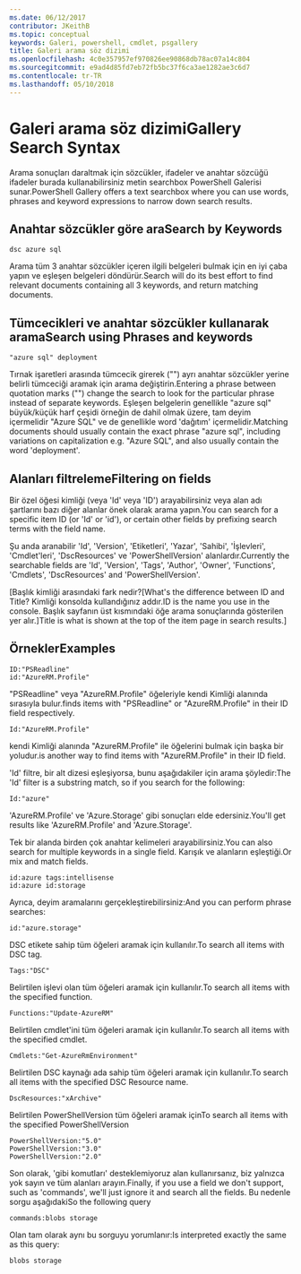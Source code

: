 ```yaml
---
ms.date: 06/12/2017
contributor: JKeithB
ms.topic: conceptual
keywords: Galeri, powershell, cmdlet, psgallery
title: Galeri arama söz dizimi
ms.openlocfilehash: 4c0e357957ef970826ee90868db78ac07a14c804
ms.sourcegitcommit: e9ad4d85fd7eb72fb5bc37f6ca3ae1282ae3c6d7
ms.contentlocale: tr-TR
ms.lasthandoff: 05/10/2018
---
```

# <a name="gallery-search-syntax"></a><span data-ttu-id="16da5-103">Galeri arama söz dizimi</span><span class="sxs-lookup"><span data-stu-id="16da5-103">Gallery Search Syntax</span></span>

<span data-ttu-id="16da5-104">Arama sonuçları daraltmak için sözcükler, ifadeler ve anahtar sözcüğü ifadeler burada kullanabilirsiniz metin searchbox PowerShell Galerisi sunar.</span><span class="sxs-lookup"><span data-stu-id="16da5-104">PowerShell Gallery offers a text searchbox where you can use words, phrases and keyword expressions to narrow down search results.</span></span>

## <a name="search-by-keywords"></a><span data-ttu-id="16da5-105">Anahtar sözcükler göre ara</span><span class="sxs-lookup"><span data-stu-id="16da5-105">Search by Keywords</span></span>

    dsc azure sql

<span data-ttu-id="16da5-106">Arama tüm 3 anahtar sözcükler içeren ilgili belgeleri bulmak için en iyi çaba yapın ve eşleşen belgeleri döndürür.</span><span class="sxs-lookup"><span data-stu-id="16da5-106">Search will do its best effort to find relevant documents containing all 3 keywords, and return matching documents.</span></span>

## <a name="search-using-phrases-and-keywords"></a><span data-ttu-id="16da5-107">Tümcecikleri ve anahtar sözcükler kullanarak arama</span><span class="sxs-lookup"><span data-stu-id="16da5-107">Search using Phrases and keywords</span></span>

    "azure sql" deployment

<span data-ttu-id="16da5-108">Tırnak işaretleri arasında tümcecik girerek ("") ayrı anahtar sözcükler yerine belirli tümceciği aramak için arama değiştirin.</span><span class="sxs-lookup"><span data-stu-id="16da5-108">Entering a phrase between quotation marks ("") change the search to look for the particular phrase instead of separate keywords.</span></span>
<span data-ttu-id="16da5-109">Eşleşen belgelerin genellikle "azure sql" büyük/küçük harf çeşidi örneğin de dahil olmak üzere, tam deyim içermelidir "Azure SQL" ve de genellikle word 'dağıtım' içermelidir.</span><span class="sxs-lookup"><span data-stu-id="16da5-109">Matching documents should usually contain the exact phrase "azure sql", including variations on capitalization e.g. "Azure SQL", and also usually contain the word 'deployment'.</span></span>

## <a name="filtering-on-fields"></a><span data-ttu-id="16da5-110">Alanları filtreleme</span><span class="sxs-lookup"><span data-stu-id="16da5-110">Filtering on fields</span></span>

<span data-ttu-id="16da5-111">Bir özel öğesi kimliği (veya 'Id' veya 'ID') arayabilirsiniz veya alan adı şartlarını bazı diğer alanlar önek olarak arama yapın.</span><span class="sxs-lookup"><span data-stu-id="16da5-111">You can search for a specific item ID (or 'Id' or 'id'), or certain other fields by prefixing search terms with the field name.</span></span>

<span data-ttu-id="16da5-112">Şu anda aranabilir 'Id', 'Version', 'Etiketleri', 'Yazar', 'Sahibi', 'İşlevleri', 'Cmdlet'leri', 'DscResources' ve 'PowerShellVersion' alanlardır.</span><span class="sxs-lookup"><span data-stu-id="16da5-112">Currently the searchable fields are 'Id', 'Version', 'Tags', 'Author', 'Owner', 'Functions', 'Cmdlets', 'DscResources' and 'PowerShellVersion'.</span></span>

<span data-ttu-id="16da5-113">[Başlık kimliği arasındaki fark nedir?</span><span class="sxs-lookup"><span data-stu-id="16da5-113">[What's the difference between ID and Title?</span></span> <span data-ttu-id="16da5-114">Kimliği konsolda kullandığınız addır.</span><span class="sxs-lookup"><span data-stu-id="16da5-114">ID is the name you use in the console.</span></span> <span data-ttu-id="16da5-115">Başlık sayfanın üst kısmındaki öğe arama sonuçlarında gösterilen yer alır.]</span><span class="sxs-lookup"><span data-stu-id="16da5-115">Title is what is shown at the top of the item page in search results.]</span></span>

## <a name="examples"></a><span data-ttu-id="16da5-116">Örnekler</span><span class="sxs-lookup"><span data-stu-id="16da5-116">Examples</span></span>

    ID:"PSReadline"
    id:"AzureRM.Profile"

<span data-ttu-id="16da5-117">"PSReadline" veya "AzureRM.Profile" öğeleriyle kendi Kimliği alanında sırasıyla bulur.</span><span class="sxs-lookup"><span data-stu-id="16da5-117">finds items with "PSReadline" or "AzureRM.Profile" in their ID field respectively.</span></span>

    Id:"AzureRM.Profile"

<span data-ttu-id="16da5-118">kendi Kimliği alanında "AzureRM.Profile" ile öğelerini bulmak için başka bir yoludur.</span><span class="sxs-lookup"><span data-stu-id="16da5-118">is another way to find items with "AzureRM.Profile" in their ID field.</span></span>

<span data-ttu-id="16da5-119">'Id' filtre, bir alt dizesi eşleşiyorsa, bunu aşağıdakiler için arama şöyledir:</span><span class="sxs-lookup"><span data-stu-id="16da5-119">The 'Id' filter is a substring match, so if you search for the following:</span></span>

    Id:"azure"

<span data-ttu-id="16da5-120">'AzureRM.Profile' ve 'Azure.Storage' gibi sonuçları elde edersiniz.</span><span class="sxs-lookup"><span data-stu-id="16da5-120">You'll get results like 'AzureRM.Profile' and 'Azure.Storage'.</span></span>

<span data-ttu-id="16da5-121">Tek bir alanda birden çok anahtar kelimeleri arayabilirsiniz.</span><span class="sxs-lookup"><span data-stu-id="16da5-121">You can also search for multiple keywords in a single field.</span></span> <span data-ttu-id="16da5-122">Karışık ve alanların eşleştiği.</span><span class="sxs-lookup"><span data-stu-id="16da5-122">Or mix and match fields.</span></span>

    id:azure tags:intellisense
    id:azure id:storage

<span data-ttu-id="16da5-123">Ayrıca, deyim aramalarını gerçekleştirebilirsiniz:</span><span class="sxs-lookup"><span data-stu-id="16da5-123">And you can perform phrase searches:</span></span>

    id:"azure.storage"


<span data-ttu-id="16da5-124">DSC etikete sahip tüm öğeleri aramak için kullanılır.</span><span class="sxs-lookup"><span data-stu-id="16da5-124">To search all items with DSC tag.</span></span>

    Tags:"DSC"

<span data-ttu-id="16da5-125">Belirtilen işlevi olan tüm öğeleri aramak için kullanılır.</span><span class="sxs-lookup"><span data-stu-id="16da5-125">To search all items with the specified function.</span></span>

    Functions:"Update-AzureRM"

<span data-ttu-id="16da5-126">Belirtilen cmdlet'ini tüm öğeleri aramak için kullanılır.</span><span class="sxs-lookup"><span data-stu-id="16da5-126">To search all items with the specified cmdlet.</span></span>

    Cmdlets:"Get-AzureRmEnvironment"

<span data-ttu-id="16da5-127">Belirtilen DSC kaynağı ada sahip tüm öğeleri aramak için kullanılır.</span><span class="sxs-lookup"><span data-stu-id="16da5-127">To search all items with the specified DSC Resource name.</span></span>

    DscResources:"xArchive"

<span data-ttu-id="16da5-128">Belirtilen PowerShellVersion tüm öğeleri aramak için</span><span class="sxs-lookup"><span data-stu-id="16da5-128">To search all items with the specified PowerShellVersion</span></span>

    PowerShellVersion:"5.0"
    PowerShellVersion:"3.0"
    PowerShellVersion:"2.0"


<span data-ttu-id="16da5-129">Son olarak, 'gibi komutları' desteklemiyoruz alan kullanırsanız, biz yalnızca yok sayın ve tüm alanları arayın.</span><span class="sxs-lookup"><span data-stu-id="16da5-129">Finally, if you use a field we don't support, such as 'commands', we'll just ignore it and search all the fields.</span></span> <span data-ttu-id="16da5-130">Bu nedenle sorgu aşağıdaki</span><span class="sxs-lookup"><span data-stu-id="16da5-130">So the following query</span></span>

    commands:blobs storage

<span data-ttu-id="16da5-131">Olan tam olarak aynı bu sorguyu yorumlanır:</span><span class="sxs-lookup"><span data-stu-id="16da5-131">Is interpreted exactly the same as this query:</span></span>

    blobs storage